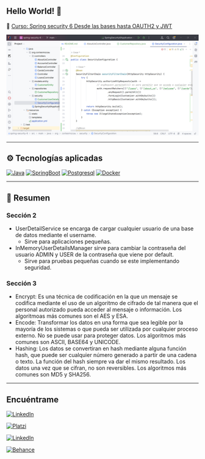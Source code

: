 ## Hello World! 👋

🤩 [Curso: Spring security 6 Desde las bases hasta OAUTH2 y JWT](https://www.udemy.com/course/spring-security-6-desde-las-bases-hasta-oauth2-y-jwt/>)

![](https://github.com/cortesrmzcau/cortesrmzcau/blob/main/examples/spring-security-6/1.png?raw=true)

-------------

## ⚙ Tecnologías aplicadas

[![Java](https://img.shields.io/badge/Java-007396?style=for-the-badge&logo=java&logoColor=white&labelColor=101010)]()
[![SpringBoot](https://img.shields.io/badge/SpringBoot-3DDC84?style=for-the-badge&logo=spring&logoColor=white&labelColor=101010)]()
[![Postgresql](https://img.shields.io/badge/Postgresql-007396?style=for-the-badge&logo=postgresql&logoColor=white&labelColor=101010)]()
[![Docker](https://img.shields.io/badge/Docker-1d63ed?style=for-the-badge&logo=docker&logoColor=white&labelColor=101010)]()

-------------

## 🚀 Resumen

### Sección 2

* UserDetailService se encarga de cargar cualquier usuario de una base de datos mediante el username.
    * Sirve para aplicaciones pequeñas.
* InMemoryUserDetailsManager sirve para cambiar la contraseña del usuario ADMIN y USER de la contraseña que viene por default.
    - Sirve para pruebas pequeñas cuando se este implementando seguridad.

### Sección 3

* Encrypt: Es una técnica de codificación en la que un mensaje se codifica mediante el uso de un algoritmo de cifrado de tal manera que el personal autorizado pueda acceder al mensaje o información. Los algoritmoas más comunes son el AES y ESA.
* Encode: Transformar los datos en una forma que sea legible por la mayoría de los sistemas o que pueda ser utilizada por cualquier proceso externo. No se puede usar para proteger datos. Los algoritmos más comunes son ASCII, BASE64 y UNICODE.
* Hashing: Los datos se convertiran en hash mediante alguna función hash, que puede ser cualquier número generado a partir de una cadena o texto. La función del hash siempre va dar el mismo resultado. Los datos una vez que se cifran, no son reversibles. Los algoritmos más comunes son MD5 y SHA256.

-------------
## Encuéntrame

[![LinkedIn](https://img.shields.io/badge/LinkedIn-cesar_augusto_cortes_ramirez-0077B5?style=for-the-badge&logo=linkedin&logoColor=white&labelColor=101010)](https://www.linkedin.com/in/cortesrmzcau)

[![Platzi](https://img.shields.io/badge/Platzi-cesar_augusto_cortes_ramirez-0aeb8b?style=for-the-badge&logo=platzi&logoColor=white&labelColor=101010)](https://platzi.com/p/cortesrmzca)

[![LinkedIn](https://img.shields.io/badge/Udemy-cesar_augusto_cortes_ramirez-a435f0?style=for-the-badge&logo=Udemy&logoColor=white&labelColor=101010)](https://www.udemy.com/user/cesar-augusto-cortes-ramirez)

[![Behance](https://img.shields.io/badge/Behance-cesar_augusto_cortes_ramirez-0056ff?style=for-the-badge&logo=Behance&logoColor=white&labelColor=101010)](https://www.behance.net/cortesrmzca)